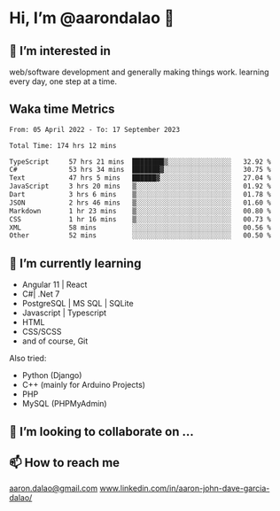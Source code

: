 # __Hi, I’m @aarondalao__ 👋 
## 👀 I’m interested in 
web/software development and generally making things work.
learning every day, one step at a time. 

## Waka time Metrics
<!--START_SECTION:waka-->

```txt
From: 05 April 2022 - To: 17 September 2023

Total Time: 174 hrs 12 mins

TypeScript     57 hrs 21 mins  ████████▒░░░░░░░░░░░░░░░░   32.92 %
C#             53 hrs 34 mins  ███████▓░░░░░░░░░░░░░░░░░   30.75 %
Text           47 hrs 5 mins   ██████▓░░░░░░░░░░░░░░░░░░   27.04 %
JavaScript     3 hrs 20 mins   ▒░░░░░░░░░░░░░░░░░░░░░░░░   01.92 %
Dart           3 hrs 6 mins    ▒░░░░░░░░░░░░░░░░░░░░░░░░   01.78 %
JSON           2 hrs 46 mins   ▒░░░░░░░░░░░░░░░░░░░░░░░░   01.60 %
Markdown       1 hr 23 mins    ▒░░░░░░░░░░░░░░░░░░░░░░░░   00.80 %
CSS            1 hr 16 mins    ▒░░░░░░░░░░░░░░░░░░░░░░░░   00.73 %
XML            58 mins         ░░░░░░░░░░░░░░░░░░░░░░░░░   00.56 %
Other          52 mins         ░░░░░░░░░░░░░░░░░░░░░░░░░   00.50 %
```

<!--END_SECTION:waka-->

## 🌱 I’m currently learning 

- Angular 11 | React 
- C#| .Net 7
- PostgreSQL | MS SQL | SQLite
- Javascript | Typescript
- HTML 
- CSS/SCSS
- and of course, Git 


Also tried:
- Python (Django)
- C++ (mainly for Arduino Projects)
- PHP
- MySQL (PHPMyAdmin)


## 💞️ I’m looking to collaborate on ...

## 📫 How to reach me 
aaron.dalao@gmail.com
www.linkedin.com/in/aaron-john-dave-garcia-dalao/

<!---
aarondalao/aarondalao is a ✨ special ✨ repository because its `README.md` (this file) appears on your GitHub profile.
You can click the Preview link to take a look at your changes.
--->

